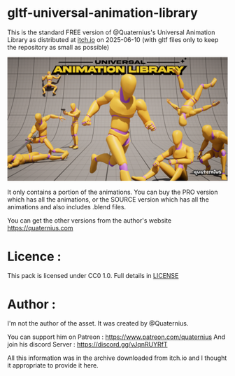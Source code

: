 # gltf-universal-animation-library
This is the standard FREE version of @Quaternius's Universal Animation Library as distributed at [itch.io](https://quaternius.itch.io/universal-animation-library) on 2025-06-10 (with gltf files only to keep the repository as small as possible) 

![Preview image](Preview.png)

It only contains a portion of the animations. You can buy the PRO version which has all the animations, or the SOURCE version which has all the animations and also includes .blend files.

You can get the other versions from the author's website https://quaternius.com

# Licence :
This pack is licensed under CC0 1.0. Full details in [LICENSE](https://github.com/J-Ponzo/gltf-medieval-village-megakit/blob/main/LICENSE)

# Author :
I'm not the author of the asset. It was created by @Quaternius.

You can support him on Patreon : https://www.patreon.com/quaternius
And join his discord Server : https://discord.gg/vJqnRUYRfT

All this information was in the archive downloaded from itch.io and I thought it appropriate to provide it here.
